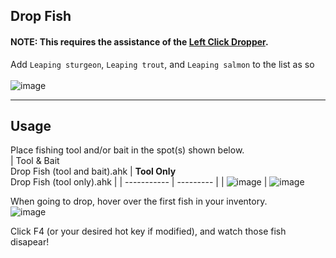 ## Drop Fish
#### **NOTE:** This requires the assistance of the [Left Click Dropper](https://github.com/JZomDev/zom-external-plugins/tree/065eca5a35bbc78f774ab9641d378aca1c2832ff).
Add <code>Leaping sturgeon</code>, <code>Leaping trout</code>, and <code>Leaping salmon</code> to the list as so <br/><br/>
![image](https://user-images.githubusercontent.com/92201744/136648602-67d0351d-15f9-4981-ac17-22cb45586c43.png)
<hr/>

## Usage

Place fishing tool and/or bait in the spot(s) shown below.  
| Tool & Bait <br/> Drop Fish (tool and bait).ahk | **Tool Only** <br/> Drop Fish (tool only).ahk |
| ----------- | --------- |
| ![image](https://user-images.githubusercontent.com/92201744/136648311-a5af71c9-6fa7-42e0-9c77-011fbc90a692.png) | ![image](https://user-images.githubusercontent.com/92201744/136649353-53ded8b3-4ba7-409e-ac16-6461f8db848e.png)

When going to drop, hover over the first fish in your inventory.  
![image](https://user-images.githubusercontent.com/92201744/136648644-cb1d1d40-6bcd-492d-b988-1fbb590a125b.png)

Click F4 (or your desired hot key if modified), and watch those fish disapear!
